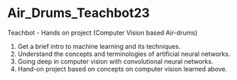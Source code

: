 # Air_Drums_Teachbot23
Teachbot - Hands on project (Computer Vision based Air-drums)
1. Get a brief intro to machine learning and its techniques.
2. Understand the concepts and terminologies of artificial neural networks.
3. Going deep in computer vision with convolutional neural networks.
4. Hand-on project based on concepts on computer vision learned above.

